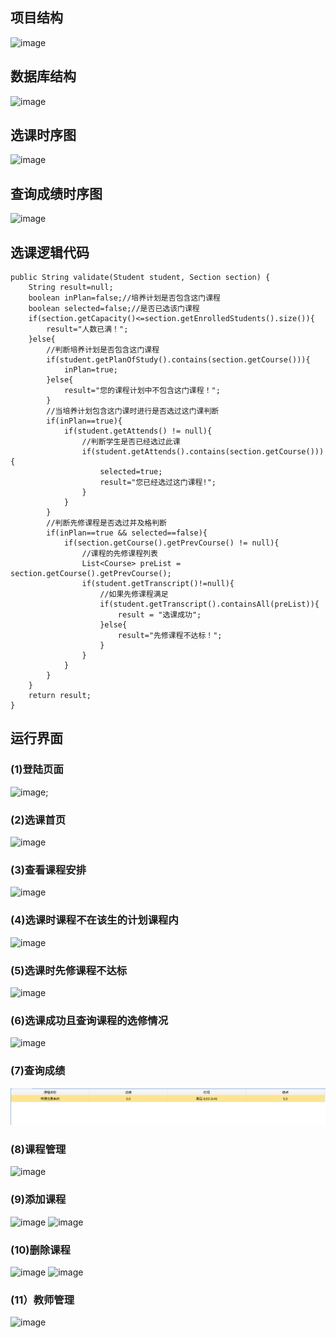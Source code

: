 ## 项目结构
![image](image/package.png)
## 数据库结构
![image](image/datamoel.png)
## 选课时序图
![image](image/uml1.png)
## 查询成绩时序图
![image](image/uml2.png)

## 选课逻辑代码
	public String validate(Student student, Section section) {	
		String result=null;
		boolean inPlan=false;//培养计划是否包含这门课程
		boolean selected=false;//是否已选该门课程	
		if(section.getCapacity()<=section.getEnrolledStudents().size()){
			result="人数已满！";
		}else{
			//判断培养计划是否包含这门课程
			if(student.getPlanOfStudy().contains(section.getCourse())){
				inPlan=true;
			}else{
				result="您的课程计划中不包含这门课程！";
			}
			//当培养计划包含这门课时进行是否选过这门课判断
			if(inPlan==true){
				if(student.getAttends() != null){
					//判断学生是否已经选过此课
					if(student.getAttends().contains(section.getCourse())){
						selected=true;
						result="您已经选过这门课程!";
					}
				}
			}
			//判断先修课程是否选过并及格判断
			if(inPlan==true && selected==false){
				if(section.getCourse().getPrevCourse() != null){
					//课程的先修课程列表
					List<Course> preList = section.getCourse().getPrevCourse();
					if(student.getTranscript()!=null){
						//如果先修课程满足
						if(student.getTranscript().containsAll(preList)){
							result = "选课成功";
						}else{
							result="先修课程不达标！";
						}
					}
				}
			}
		}
		return result;
	}

##
## 运行界面
### (1)登陆页面
![image](image/srs1.png);
### (2)选课首页
![image](image/srs2.png)
### (3)查看课程安排
![image](image/srs3.png)
### (4)选课时课程不在该生的计划课程内
![image](image/srs5.png)
### (5)选课时先修课程不达标
![image](image/srs7.png)
### (6)选课成功且查询课程的选修情况
![image](image/srs9.png)
### (7)查询成绩
![image](image/srs10.png)
### (8)课程管理
![image](image/classes.png)
### (9)添加课程
![image](image/addclass1.png)
![image](image/addclass2.png)
### (10)删除课程
![image](image/deleteclass1.png)
![image](image/deleteclass2.png)
### (11）教师管理
![image](image/teacher.png)
